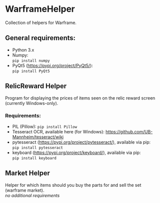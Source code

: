 # WarframeHelper
Collection of helpers for Warframe.

## General requirements:
- Python 3.x
- Numpy:  
  `pip install numpy`
- PyQt5 (https://pypi.org/project/PyQt5/):  
  `pip install PyQt5`


## RelicReward Helper
Program for displaying the prices of items seen on the relic reward screen (currently Windows-only).

### Requirements:
- PIL (Pillow):
  `pip install Pillow`
- Tesseract OCR, available here (for Windows): https://github.com/UB-Mannheim/tesseract/wiki
- pytesseract (https://pypi.org/project/pytesseract/), available via pip:  
  `pip install pytesseract`
- keyboard (https://pypi.org/project/keyboard/), available via pip:  
  `pip install keyboard`


## Market Helper
Helper for which items should you buy the parts for and sell the set (warframe market).  
*no additional requirements*
